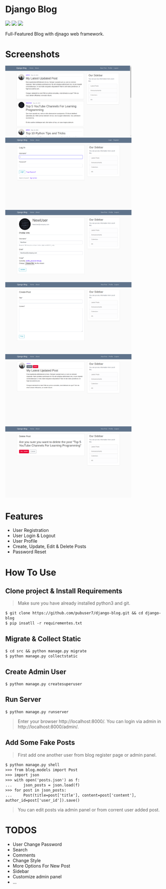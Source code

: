 # Django Blog
[![](https://img.shields.io/pypi/pyversions/Django.svg)](https://python.org/downloads/)
[![](https://img.shields.io/badge/django-2.0%20%7C%202.1%20%7C%202.2-success.svg)](https://djangoproject.com/)
[![](https://img.shields.io/apm/l/vim-mode.svg)](https://choosealicense.com/licenses/mit/)

Full-Featured Blog with djnago web framework. 

Screenshots
=
<img src="screenshots/index.png" width=400><img src="screenshots/login.png" width=400>
<img src="screenshots/profile.png" width=400><img src="screenshots/new_post.png" width=400>
<img src="screenshots/post.png" width=400><img src="screenshots/delete.png" width=400>

Features 
=
- User Registration
- User Login & Logout
- User Profile
- Create, Update, Edit & Delete Posts
- Password Reset

How To Use
=
## Clone project & Install Requirements
> Make sure you have already installed python3 and git.
```
$ git clone https://github.com/pubuser7/django-blog.git && cd django-blog
$ pip insatll -r requirementes.txt
```
## Migrate & Collect Static
```
$ cd src && python manage.py migrate
$ python manage.py collectstatic
```
## Create Admin User
```
$ python manage.py createsuperuser
```
## Run Server
```
$ python manage.py runserver
```
> Enter your browser http://localhost:8000/. You can login via admin in http://localhost:8000/admin/.

## Add Some Fake Posts
> First add one another user from blog register page or admin panel.
```
$ python manage.py shell
>>> from blog.models import Post
>>> import json
>>> with open('posts.json') as f:
...     json_posts = json.load(f)
>>> for post in json_posts:
...     Post(title=post['title'], content=post['content'], author_id=post['user_id']).save()
```
> You can edit posts via admin panel or from corrent user added post.


TODOS
=
- User Change Password
- Search
- Comments
- Change Style
- More Options For New Post
- Sidebar
- Customize admin panel
- ...
